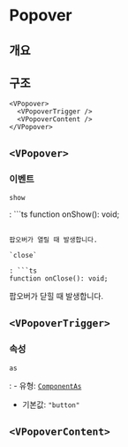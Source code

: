 # Popover

## 개요

## 구조

```vue-html
<VPopover>
  <VPopoverTrigger />
  <VPopoverContent />
</VPopover>
```

## `<VPopover>`

### 이벤트

`show`

: ```ts
  function onShow(): void;
  ```

  팝오버가 열릴 때 발생합니다.

`close`

: ```ts
  function onClose(): void;
  ```

  팝오버가 닫힐 때 발생합니다.

## `<VPopoverTrigger>`

### 속성

`as`

: - 유형: [`ComponentAs`](/ko/api/types/component-as/)
  - 기본값: `"button"`

## `<VPopoverContent>`
